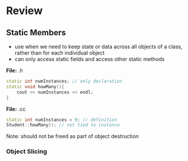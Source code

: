 # Review

## Static Members

- use when we need to keep state or data across all objects of a class, rather than for each individual object
- can only access static fields and access other static methods

**File:** .h

```cpp
static int numInstances; // only declaration
static void howMany(){
    cout << numInstances << endl;
}
```

**File:** .cc

```cpp
static int numInstances = 0; // definition
Student::howMany(); // not tied to instance
```

Note: should not be freed as part of object destruction

### Object Slicing



